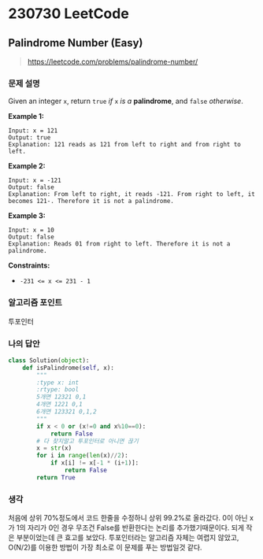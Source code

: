 # 230730 LeetCode

## Palindrome Number (Easy)

> https://leetcode.com/problems/palindrome-number/

### 문제 설명

Given an integer `x`, return `true` *if* `x` *is a* **palindrome**, and `false` *otherwise*.

**Example 1:**

```
Input: x = 121
Output: true
Explanation: 121 reads as 121 from left to right and from right to left.
```

**Example 2:**

```
Input: x = -121
Output: false
Explanation: From left to right, it reads -121. From right to left, it becomes 121-. Therefore it is not a palindrome.
```

**Example 3:**

```
Input: x = 10
Output: false
Explanation: Reads 01 from right to left. Therefore it is not a palindrome.
```

 

**Constraints:**

- `-231 <= x <= 231 - 1`

 

### 알고리즘 포인트

투포인터

### 나의 답안

```python
class Solution(object):
    def isPalindrome(self, x):
        """
        :type x: int
        :rtype: bool
        5개면 12321 0,1
        4개면 1221 0,1
        6개면 123321 0,1,2
        """
        if x < 0 or (x!=0 and x%10==0):
            return False
        # 다 찾지말고 투포인터로 아니면 끊기
        x = str(x)
        for i in range(len(x)//2):
            if x[i] != x[-1 * (i+1)]:
                return False
        return True

```

### 생각

처음에 상위 70%정도에서 코드 한줄을 수정하니 상위 99.2%로 올라갔다. 0이 아닌 x가 1의 자리가 0인 경우 무조건 False를 반환한다는 논리를 추가했기때문이다. 되게 작은 부분이었는데 큰 효고를 보았다. 투포인터라는 알고리즘 자체는 여렵지 않았고, O(N/2)를 이용한 방법이 가장 최소로 이 문제를 푸는 방법일것 같다. 
